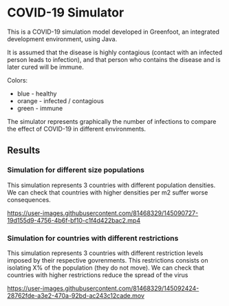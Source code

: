 # COVID-19 Simulator
This is a COVID-19 simulation model developed in Greenfoot, an integrated development environment, using Java.

It is assumed that the disease is highly contagious (contact with an infected person leads to infection), and that person who contains the disease and is later cured will be immune.

Colors:     
* blue - healthy
* orange - infected / contagious
* green - immune

The simulator represents graphically the number of infections to compare the effect of COVID-19 in different environments. 



## Results
### Simulation for different size populations
This simulation represents 3 countries with different population densities. We can check that countries with higher densities per m2 suffer worse consequences.

https://user-images.githubusercontent.com/81468329/145090727-19d155d9-4756-4b6f-bf10-c1f4d422bac2.mp4


### Simulation for countries with different restrictions
This simulation represents 3 countries with different restriction levels imposed by their respective govrenments. This restrictions consists on isolating X% of the population (they do not move). We can check that countries with higher restrictions reduce the spread of the virus


https://user-images.githubusercontent.com/81468329/145092424-28762fde-a3e2-470a-92bd-ac243c12cade.mov


